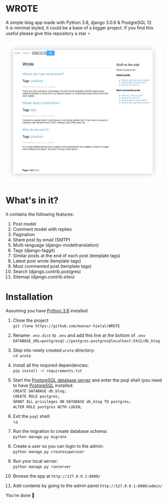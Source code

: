 # WROTE
A simple blog app made with Python 3.8, django 3.0.6 & PostgreSQL 12 <br />
It is minimal styled, it could be a base of a bigger project.
If you find this useful please give this repository a star :star:

![](/blog/static/images/wrote-blog-version3-screenshot.png)

# What's in it?
It contains the following features:
1. Post model
2. Comment model with replies
3. Pagination
4. Share post by email (SMTP)
5. Multi-language (django-modeltranslation)
6. Tags (django-taggit)
7. Similar posts at the end of each post (template tags)
8. Latest post wrote (template tags)
9. Most commented post (template tags)
10. Search (django.contrib.postgres)
11. Sitemap (django.contrib.sites)

# Installation

Assuming you have [Python 3.8](https://www.python.org/downlaods/) installed

1. Clone the project <br />
`git clone https://github.com/mannar-hielal/WROTE` 

2. Rename `.env.dist` to `.env` and add this line at the bottom of `.env` <br />
`DATABASE_URL=postgresql://postgres:postgres@localhost:5432/db_blog`

3. Step into newly created `wrote` directory: <br />
``cd wrote``

4. Install all the required dependencies: <br />
``pip install -r requirements.txt``

5. Start the  [PostgreSQL database server](https://www.postgresql.org/docs/current/server-start.html) and enter the psql shell (you need to have [PostgreSQL](https://www.postgresql.org/download/) installed: <br />
``CREATE DATABASE db_blog; `` <br />
``CREATE ROLE postgres;`` <br />
``GRANT ALL privileges ON DATABASE db_blog TO postgres;`` <br />
``ALTER ROLE postgres WITH LOGIN;`` <br />

6. Exit the `psql` shell: <br />
``\q``

7. Run the migration to create database schema: <br />
``python manage.py migrate``

8. Create a user so you can login to the admin: <br />
``python manage.py createsuperuser``

9. Run your local server: <br />
``python manage.py runserver``

10. Browse the app at `http://127.0.0.1:8000/` <br />

11. Add contents by going to the admin panel `http://127.0.0.1:8000/admin/` <br />

You're done :partying_face:
